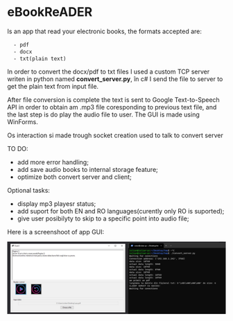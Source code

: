 ﻿# eBookReADER
 Is an app that read your electronic books, the formats accepted are:

      - pdf
      - docx
      - txt(plain text)

In order to convert the docx/pdf to txt files I used a custom TCP server writen in python named **convert_server.py**, în c# I send the file to server to get the  plain text from input file.

After file conversion is complete the text is sent to Google Text-to-Speech API in order to obtain am .mp3 file coresponding to previous text file, and the last step is do play the audio file to user. The GUI is made using WinForms.

Os interaction si made trough socket creation used to talk to convert server

TO DO:

  - add more error handling;
  - add save audio books to internal storage feature;
  - optimize both convert server and client;

Optional tasks:

  - display mp3 playesr status;
  - add suport for both EN and RO languages(curently only RO is suported);  
  - give user posibilyty to skip to a specific point into audio file;
  
Here is a screenshoot of app GUI:

![alt text](eBookReader_demo.jpg)
